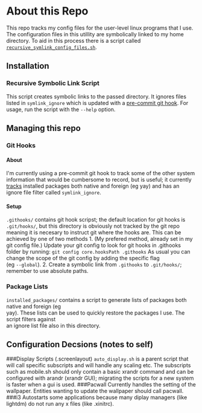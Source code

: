 # About this Repo
This repo tracks my config files for the user-level linux programs that I use.  The configuration 
files in this utillity are symbolically linked to my home directory. To aid in this process there 
is a script called [`recursive_symlink_config_files.sh`](##recursive-symbolic-link-script).

## Installation
### Recursive Symbolic Link Script
This script creates symbolic links to the passed directory.  It ignores files listed in 
`symlink_ignore` which is updated with a [pre-commit git hook](##git-hooks).  For usage, run the 
script with the `--help` option.

## Managing this repo
### Git Hooks
#### About
I'm currently using a pre-commit git hook to track some of the other system information that would 
be cumbersome to record, but is useful;  it currently [tracks](##package-lists) installed packages
both native and foreign (eg yay) and has an ignore file filter called `symlink_ignore`.
#### Setup
`.githooks/` contains git hook scripst;  the default location for git hooks is `.git/hooks/`, but 
this directory is obviously not tracked by the git repo meaning it is necesary to instruct git
where the hooks are.  This can be achieved by one of two methods
    1. (My prefered method, already set in my git config file.)  Update your git config to look for
       git hooks in .githooks folder by running:
       `git config core.hooksPath .githooks`
       As usual you can change the scope of the git config by adding the specific flag  
       (eg `--global`).
    2. Create a symbolic link from `.githooks` to `.git/hooks/`;  remember to use absolute paths.

### Package Lists
`installed_packages/` contains a script to generate lists of packages both native and foreign (eg  
yay).  These lists can be used to quickly restore the packages I use.  The script filters against  
an ignore list file also in this directory.

## Configuration Decsions (notes to self)
###Display Scripts (.screenlayout)
`auto_display.sh` is a parent script that will call specific subscripts and will handle any 
scaling etc.  The subscripts such as mobile.sh should only contain a basic xrandr command and can
be configured with arandr (xrandr GUI);  migrating the scripts for a new system is faster when a
gui is used.
###Pacwall
Currently handles the setting of the wallpaper.  Entities wanting to update the wallpaper should
call pacwall.
###i3
Autostarts some applications because many diplay managers (like lightdm) do not run any x files 
(like .xinitrc).

